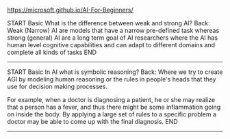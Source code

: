 https://microsoft.github.io/AI-For-Beginners/

START
Basic
What is the difference between weak and strong AI?
Back: Weak (Narrow) AI are models that have a narrow pre-defined task whereas strong (general) AI are a long term goal of AI researchers where the AI has human level cognitive capabilities and can adapt to different domains and complete all kinds of tasks
END

--- 

START
Basic
In AI what is symbolic reasoning?
Back: Where we try to create AGI by modeling human reasoning or the rules in people's heads that they use for decision making processes.

For example, when a doctor is diagnosing a patient, he or she may realize that a person has a fever, and thus there might be some inflammation going on inside the body. By applying a large set of rules to a specific problem a doctor may be able to come up with the final diagnosis.
END

---

